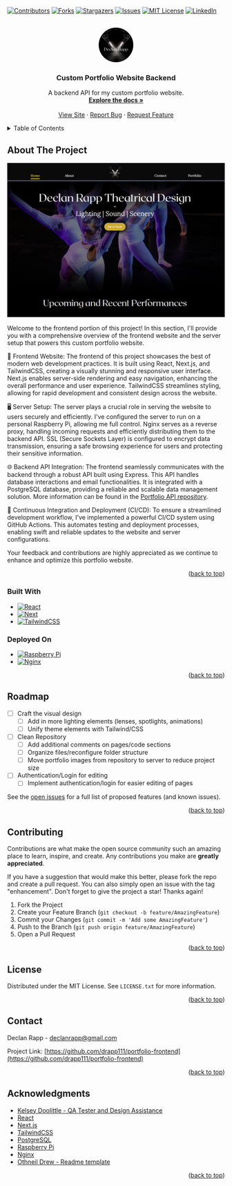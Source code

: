<!-- Improved compatibility of back to top link: See: https://github.com/othneildrew/Best-README-Template/pull/73 -->
<a name="readme-top"></a>
<!--
*** Thanks for checking out the Best-README-Template. If you have a suggestion
*** that would make this better, please fork the repo and create a pull request
*** or simply open an issue with the tag "enhancement".
*** Don't forget to give the project a star!
*** Thanks again! Now go create something AMAZING! :D
-->



<!-- PROJECT SHIELDS -->
<!--
*** I'm using markdown "reference style" links for readability.
*** Reference links are enclosed in brackets [ ] instead of parentheses ( ).
*** See the bottom of this document for the declaration of the reference variables
*** for contributors-url, forks-url, etc. This is an optional, concise syntax you may use.
*** https://www.markdownguide.org/basic-syntax/#reference-style-links
-->
[![Contributors][contributors-shield]][contributors-url]
[![Forks][forks-shield]][forks-url]
[![Stargazers][stars-shield]][stars-url]
[![Issues][issues-shield]][issues-url]
[![MIT License][license-shield]][license-url]
[![LinkedIn][linkedin-shield]][linkedin-url]



<!-- PROJECT LOGO -->
<br />
<div align="center">
  <a href="https://github.com/drapp111/portfolio-frontend">
    <img src="/public/assets/logo.png" alt="Logo" width="80" height="80">
  </a>

<h3 align="center">Custom Portfolio Website Backend</h3>

  <p align="center">
    A backend API for my custom portfolio website.
    <br />
    <a href="https://github.com/drapp111/portfolio-frontend"><strong>Explore the docs »</strong></a>
    <br />
    <br />
    <a href="https://declanrappdesign.com">View Site</a>
    ·
    <a href="https://github.com/drapp111/portfolio-frontend/issues">Report Bug</a>
    ·
    <a href="https://github.com/drapp111/portfolio-frontend/issues">Request Feature</a>
  </p>
</div>



<!-- TABLE OF CONTENTS -->
<details>
  <summary>Table of Contents</summary>
  <ol>
    <li>
      <a href="#about-the-project">About The Project</a>
      <ul>
        <li><a href="#built-with">Built With</a></li>
        <li><a href="#deployed-on">Deployed On</a></li>
      </ul>
    </li>
    <li><a href="#roadmap">Roadmap</a></li>
    <li><a href="#contributing">Contributing</a></li>
    <li><a href="#license">License</a></li>
    <li><a href="#contact">Contact</a></li>
    <li><a href="#acknowledgments">Acknowledgments</a></li>
  </ol>
</details>



<!-- ABOUT THE PROJECT -->
## About The Project

[![Product Name Screen Shot][product-screenshot]](https://declanrappdesign.com)

Welcome to the frontend portion of this project! In this section, I'll provide you with a comprehensive overview of the frontend website and the server setup that powers this custom portfolio website.

🎨 Frontend Website:
The frontend of this project showcases the best of modern web development practices. It is built using React, Next.js, and TailwindCSS, creating a visually stunning and responsive user interface. Next.js enables server-side rendering and easy navigation, enhancing the overall performance and user experience. TailwindCSS streamlines styling, allowing for rapid development and consistent design across the website.

🖥️ Server Setup:
The server plays a crucial role in serving the website to users securely and efficiently. I've configured the server to run on a personal Raspberry Pi, allowing me full control. Nginx serves as a reverse proxy, handling incoming requests and efficiently distributing them to the backend API. SSL (Secure Sockets Layer) is configured to encrypt data transmission, ensuring a safe browsing experience for users and protecting their sensitive information.

🌐 Backend API Integration:
The frontend seamlessly communicates with the backend through a robust API built using Express. This API handles database interactions and email functionalities. It is integrated with a PostgreSQL database, providing a reliable and scalable data management solution. More information can be found in the [Portfolio API repository](https://github.com/drapp111/portfolio-api).

🔁 Continuous Integration and Deployment (CI/CD):
To ensure a streamlined development workflow, I've implemented a powerful CI/CD system using GitHub Actions. This automates testing and deployment processes, enabling swift and reliable updates to the website and server configurations.

Your feedback and contributions are highly appreciated as we continue to enhance and optimize this portfolio website.

<p align="right">(<a href="#readme-top">back to top</a>)</p>



### Built With

* [![React][React.js]][React-url]
* [![Next][Next.js]][Next-url]
* [![TailwindCSS][Tailwind]][Tailwind-url]

### Deployed On

* [![Raspberry Pi][Pi]][Pi-url]
* [![Nginx][Nginx]][Nginx-url]

<p align="right">(<a href="#readme-top">back to top</a>)</p>

<!-- ROADMAP -->
## Roadmap

- [ ] Craft the visual design
    - [ ] Add in more lighting elements (lenses, spotlights, animations)
    - [ ] Unify theme elements with Tailwind/CSS
- [ ] Clean Repository
    - [ ] Add additional comments on pages/code sections
    - [ ] Organize files/reconfigure folder structure
    - [ ] Move portfolio images from repository to server to reduce project size
- [ ] Authentication/Login for editing
    - [ ] Implement authentication/login for easier editing of pages

See the [open issues](https://github.com/drapp111/portfolio-frontend/issues) for a full list of proposed features (and known issues).

<p align="right">(<a href="#readme-top">back to top</a>)</p>



<!-- CONTRIBUTING -->
## Contributing

Contributions are what make the open source community such an amazing place to learn, inspire, and create. Any contributions you make are **greatly appreciated**.

If you have a suggestion that would make this better, please fork the repo and create a pull request. You can also simply open an issue with the tag "enhancement".
Don't forget to give the project a star! Thanks again!

1. Fork the Project
2. Create your Feature Branch (`git checkout -b feature/AmazingFeature`)
3. Commit your Changes (`git commit -m 'Add some AmazingFeature'`)
4. Push to the Branch (`git push origin feature/AmazingFeature`)
5. Open a Pull Request

<p align="right">(<a href="#readme-top">back to top</a>)</p>



<!-- LICENSE -->
## License

Distributed under the MIT License. See `LICENSE.txt` for more information.

<p align="right">(<a href="#readme-top">back to top</a>)</p>



<!-- CONTACT -->
## Contact

Declan Rapp - declanrapp@gmail.com

Project Link: [https://github.com/drapp111/portfolio-frontend](https://github.com/drapp111/portfolio-frontend)

<p align="right">(<a href="#readme-top">back to top</a>)</p>



<!-- ACKNOWLEDGMENTS -->
## Acknowledgments

* [Kelsey Doolittle - QA Tester and Design Assistance](https://www.linkedin.com/in/kelsey-doolittle)
* [React](https://expressjs.com/)
* [Next.js](https://expressjs.com/)
* [TailwindCSS](https://expressjs.com/)
* [PostgreSQL](https://www.postgresql.org/docs/)
* [Raspberry Pi](https://www.raspberrypi.com/documentation/)
* [Nginx](https://docs.nginx.com/)
* [Othneil Drew - Readme template](https://github.com/othneildrew/Best-README-Template/tree/master)


<p align="right">(<a href="#readme-top">back to top</a>)</p>



<!-- MARKDOWN LINKS & IMAGES -->
<!-- https://www.markdownguide.org/basic-syntax/#reference-style-links -->
[contributors-shield]: https://img.shields.io/github/contributors/drapp111/portfolio-frontend.svg?style=for-the-badge
[contributors-url]: https://github.com/drapp111/portfolio-frontend/graphs/contributors
[forks-shield]: https://img.shields.io/github/forks/drapp111/portfolio-frontend.svg?style=for-the-badge
[forks-url]: https://github.com/drapp111/portfolio-frontend/network/members
[stars-shield]: https://img.shields.io/github/stars/drapp111/portfolio-frontend.svg?style=for-the-badge
[stars-url]: https://github.com/drapp111/portfolio-frontend/stargazers
[issues-shield]: https://img.shields.io/github/issues/drapp111/portfolio-frontend.svg?style=for-the-badge
[issues-url]: https://github.com/drapp111/portfolio-frontend/issues
[license-shield]: https://img.shields.io/github/license/drapp111/portfolio-frontend.svg?style=for-the-badge
[license-url]: https://github.com/drapp111/portfolio-frontend/LICENSE.txt
[linkedin-shield]: https://img.shields.io/badge/-LinkedIn-black.svg?style=for-the-badge&logo=linkedin&colorB=555
[linkedin-url]: https://linkedin.com/in/declanrapp
[product-screenshot]: /public/assets/site-screenshot.png
[Next.js]: https://img.shields.io/badge/next.js-0232A?style=for-the-badge&logo=nextdotjs&logoColor=white
[Next-url]: https://nextjs.org/
[React.js]: https://img.shields.io/badge/React-20232A?style=for-the-badge&logo=react&logoColor=61DAFB
[React-url]: https://reactjs.org/
[Tailwind]: https://img.shields.io/badge/TailwindCSS-20232A?style=for-the-badge&logo=tailwindcss&logoColor=3490dc
[Tailwind-url]: https://tailwindcss.com/
[Postgres]: https://img.shields.io/badge/Postgres-20232A?style=for-the-badge&logo=postgresql&logoColor=61DAFB
[Postgres-url]: https://www.postgresql.org/docs/
[Pi]: https://img.shields.io/badge/Raspberry_Pi-20232A?style=for-the-badge&logo=raspberrypi&logoColor=c7053d
[Pi-url]: https://www.raspberrypi.com/documentation/
[Nginx]: https://img.shields.io/badge/Nginx-20232A?style=for-the-badge&logo=nginx&logoColor=009900
[Nginx-url]: https://docs.nginx.com/

